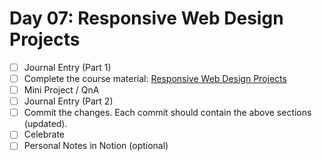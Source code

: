# Day 07: Responsive Web Design Projects

- [ ] Journal Entry (Part 1)
- [ ] Complete the course material: [Responsive Web Design Projects](https://www.freecodecamp.org/learn/responsive-web-design/#responsive-web-design-projects)
- [ ] Mini Project / QnA
- [ ] Journal Entry (Part 2)
- [ ] Commit the changes. Each commit should contain the above sections (updated).
- [ ] Celebrate
- [ ] Personal Notes in Notion (optional)
<!-- [x] to tick -->
